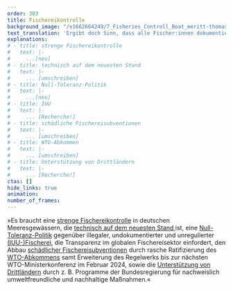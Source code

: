 ```yaml
---
order: 303
title: Fischereikontrolle
background_image: "/v1662664249/7_Fisheries_Controll_Boat_meritt-thomas-unsplash_qsmiap_qz4hwx.jpg#4cd4ff"
text_translation: 'Ergibt doch Sinn, dass alle Fischer:innen dokumentieren müssen, wann sie wo wie viel Fisch mit welcher Methode fangen und was nach dem Fang mit dem Fisch passiert, oder? Weil wir sonst riskieren, dass uns ganze Ökosysteme kollabieren. Hm, blöd nur, dass die, die illegal unterwegs sind, dafür sorgen, dass sie es bleiben dürfen.'
explanations:
# - title: strenge Fischereikontrolle
#   text: |-
#     ...[neu]
# - title: technisch auf dem neuesten Stand
#   text: |-
#     ... [umschreiben]
# - title: Null-Toleranz-Politik
#   text: |-
#     ...[neu]
# - title: IUU
#   text: |-
#     ... [Recherche!]
# - title: schädliche Fischereisubventionen
#   text: |-
#     ... [umschreiben]
# - title: WTO-Abkommen
#   text: |-
#     ... [umschreiben]
# - title: Unterstützung von Drittländern
#   text: |-
#     ... [Recherche!]
ctas: []
hide_links: true
animation:
number_of_frames:
---
```

»Es braucht eine [strenge Fischereikontrolle](# "strenge Fischereikontrolle") in deutschen Meeresgewässern, die [technisch auf dem neuesten Stand ](# "technisch auf dem neuesten Stand")ist, eine [Null-Toleranz-Politik](# "Null-Toleranz-Politik") gegenüber illegaler, undokumentierter und unregulierter [(IUU-)Fischerei](# "IUU"), die Transparenz im globalen Fischereisektor einfordert, den Abbau [schädlicher Fischereisubventionen](# "schädliche Fischereisubventionen") durch rasche Ratifizierung des [WTO-Abkommens](# "WTO-Abkommen") samt Erweiterung des Regelwerks bis zur nächsten WTO-Ministerkonferenz im Februar 2024, sowie die [Unterstützung von Drittländern](# "Unterstützung von Drittländern") durch z. B. Programme der Bundesregierung für nachweislich umweltfreundliche und nachhaltige Maßnahmen.«